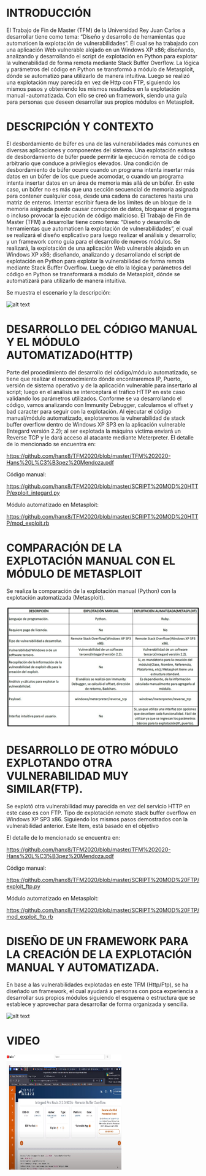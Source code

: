 # INTRODUCCIÓN


El Trabajo de Fin de Master (TFM) de la Universidad Rey Juan Carlos a desarrollar tiene como tema: “Diseño y desarrollo de herramientas que automaticen la explotación de vulnerabilidades”. Él cual se ha trabajado con una aplicación Web vulnerable alojado en un Windows XP x86; diseñando, analizando y desarrollando el script de explotación en Python para explotar la vulnerabilidad de forma remota mediante Stack Buffer Overflow. La lógica y parámetros del código en Python se transformó a módulo de Metasploit, dónde se automatizó para utilizarlo de manera intuitiva.
Luego se realizó una explotación muy parecida en vez de Http con FTP, siguiendo los mismos pasos y obteniendo los mismos resultados en la explotación manual -automatizada. Con ello se creó un framework, siendo una guía para personas que deseen desarrollar sus propios módulos en Metasploit.

# DESCRIPCIÓN Y CONTEXTO

El desbordamiento de búfer es una de las vulnerabilidades más comunes en diversas aplicaciones y componentes del sistema. Una explotación exitosa de desbordamiento de búfer puede permitir la ejecución remota de código arbitrario que conduce a privilegios elevados.
Una condición de desbordamiento de búfer ocurre cuando un programa intenta insertar más datos en un búfer de los que puede acomodar, o cuando un programa intenta insertar datos en un área de memoria más allá de un búfer. En este caso, un búfer no es más que una sección secuencial de memoria asignada para contener cualquier cosa, desde una cadena de caracteres hasta una matriz de enteros. Intentar escribir fuera de los límites de un bloque de la memoria asignada puede causar corrupción de datos, bloquear el programa o incluso provocar la ejecución de código malicioso.
El Trabajo de Fin de Master (TFM) a desarrollar tiene como tema: “Diseño y desarrollo de herramientas que automaticen la explotación de vulnerabilidades”, el cual se realizará el diseño explicativo para luego realizar el análisis y desarrollo; y un framework como guía para el desarrollo de nuevos módulos.
Se realizará, la explotación de una aplicación Web vulnerable alojado en un Windows XP x86; diseñando, analizando y desarrollando el script de explotación en Python para explotar la vulnerabilidad de forma remota mediante Stack Buffer Overflow. Luego de ello la lógica y parámetros del código en Python se transformará a módulo de Metasploit, dónde se automatizará para utilizarlo de manera intuitiva.

Se muestra el escenario y la descripción:

![alt text](https://github.com/hanx8/TFM2020/blob/master/GR%C3%81FICOS/escenario.jpg)

# DESARROLLO DEL CÓDIGO MANUAL Y EL MÓDULO AUTOMATIZADO(HTTP)

Parte del procedimiento del desarrollo del código/módulo automatizado, se tiene que realizar el reconocimiento dónde encontraremos IP, Puerto, versión de sistema operativo y de la aplicación vulnerable para insertarlo al script; luego en el análisis se interceptará el tráfico HTTP en este caso validando los parámetros utilizados.
Conforme se va desarrollando el código, vamos analizando con Immunity Debugger, calculamos el offset y bad caracter para seguir con la explotación. Al ejecutar el código manual/módulo automatizado, explotaremos la vulnerabilidad de stack buffer overflow dentro de Windows XP SP3 en la aplicación vulnerable (Integard versión 2.2); al ser explotada la máquina víctima enviará un Reverse TCP y le dará acceso al atacante mediante Meterpreter.
El detalle de lo mencionado se encuentra en:

https://github.com/hanx8/TFM2020/blob/master/TFM%202020-Hans%20L%C3%B3pez%20Mendoza.pdf

Código manual:

https://github.com/hanx8/TFM2020/blob/master/SCRIPT%20MOD%20HTTP/exploit_integard.py

Módulo automatizado en Metasploit:

https://github.com/hanx8/TFM2020/blob/master/SCRIPT%20MOD%20HTTP/mod_exploit.rb

# COMPARACIÓN DE LA EXPLOTACIÓN MANUAL CON EL MÓDULO DE METASPLOIT

Se realiza la comparación de la explotación manual (Python) con la explotación automatizada (Metasploit).

![alt text](https://github.com/hanx8/TFM2020/blob/master/GR%C3%81FICOS/comparaci%C3%B3n.jpg)


# DESARROLLO DE OTRO MÓDULO EXPLOTANDO OTRA VULNERABILIDAD MUY SIMILAR(FTP).

Se explotó otra vulnerabilidad muy parecida en vez del servicio HTTP en este caso es con FTP. Tipo de explotación remote stack buffer overflow en Windows XP SP3 x86. Siguiendo los mismos pasos demostrados con la vulnerabilidad anterior. Este Item, está basado en el objetivo

El detalle de lo mencionado se encuentra en:

https://github.com/hanx8/TFM2020/blob/master/TFM%202020-Hans%20L%C3%B3pez%20Mendoza.pdf

Código manual:

https://github.com/hanx8/TFM2020/blob/master/SCRIPT%20MOD%20FTP/exploit_ftp.py

Módulo automatizado en Metasploit:

https://github.com/hanx8/TFM2020/blob/master/SCRIPT%20MOD%20FTP/mod_exploit_ftp.rb

# DISEÑO DE UN FRAMEWORK PARA LA CREACIÓN DE LA EXPLOTACIÓN MANUAL Y AUTOMATIZADA.

En base a las vulnerabilidades explotadas en este TFM (Http/Ftp), se ha diseñado un framework, el cual ayudará a personas con poca experiencia a desarrollar sus propios módulos siguiendo el esquema o estructura que se establece y aprovechar para desarrollar de forma organizada y sencilla.

![alt text](https://github.com/hanx8/TFM2020/blob/master/GR%C3%81FICOS/framework.jpg)


# VIDEO

<a href="https://youtu.be/uu0peJ-H-RU"><img src="https://github.com/hanx8/TFM2020/blob/master/GR%C3%81FICOS/youtube.jpg" width="300" height="300"></a>


